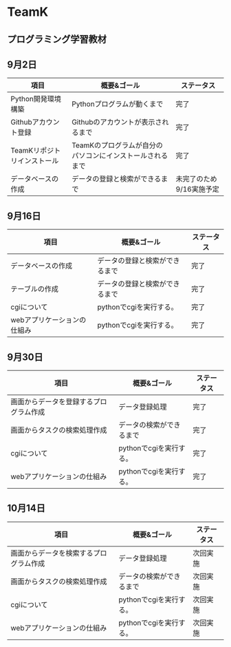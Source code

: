 # TeamK

## プログラミング学習教材

## 9月2日

|項目|概要&ゴール|ステータス|
|-|-|-|
|Python開発環境構築|Pythonプログラムが動くまで|完了|
|Githubアカウント登録|Githubのアカウントが表示されるまで|完了|
|TeamKリポジトリインストール|TeamKのプログラムが自分のパソコンにインストールされるまで|完了|
|データベースの作成|データの登録と検索ができるまで|未完了のため9/16実施予定|

## 9月16日

|項目|概要&ゴール|ステータス|
|-|-|-|
|データベースの作成|データの登録と検索ができるまで|完了|
|テーブルの作成|データの登録と検索ができるまで|完了|
|cgiについて|pythonでcgiを実行する。|完了|
|webアプリケーションの仕組み|pythonでcgiを実行する。|完了|


## 9月30日

|項目|概要&ゴール|ステータス|
|-|-|-|
|画面からデータを登録するプログラム作成|データ登録処理|完了|
|画面からタスクの検索処理作成|データの検索ができるまで|完了|
|cgiについて|pythonでcgiを実行する。|完了|
|webアプリケーションの仕組み|pythonでcgiを実行する。|完了|


## 10月14日

|項目|概要&ゴール|ステータス|
|-|-|-|
|画面からデータを検索するプログラム作成|データ登録処理|次回実施|
|画面からタスクの検索処理作成|データの検索ができるまで|次回実施|
|cgiについて|pythonでcgiを実行する。|次回実施|
|webアプリケーションの仕組み|pythonでcgiを実行する。|次回実施|